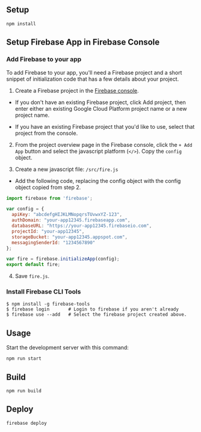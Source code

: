 Setup
---

```
npm install
```

Setup Firebase App in Firebase Console
---

### Add Firebase to your app
To add Firebase to your app, you'll need a Firebase project and a short snippet of initialization code that has a few details about your project.

1. Create a Firebase project in the [Firebase console](https://console.firebase.google.com/).

 * If you don't have an existing Firebase project, click Add project, then enter either an existing Google Cloud Platform project name or a new project name.
 
 * If you have an existing Firebase project that you'd like to use, select that project from the console.

2. From the project overview page in the Firebase console, click the `+ Add App` button and select the javascript platform (`</>`). Copy the `config` object.

3. Create a new javascript file: `/src/fire.js`

 * Add the following code, replacing the config object with the config object copied from step 2.

```javascript
import firebase from 'firebase';

var config = {
  apiKey: "abcdefgHIJKLMNopqrsTUvwxYZ-123",
  authDomain: "your-app12345.firebaseapp.com",
  databaseURL: "https://your-app12345.firebaseio.com",
  projectId: "your-app12345",
  storageBucket: "your-app12345.appspot.com",
  messagingSenderId: "1234567890"
};

var fire = firebase.initializeApp(config);
export default fire;
```

4. Save `fire.js`.

### Install Firebase CLI Tools

```
$ npm install -g firebase-tools
$ firebase login       # Login to firebase if you aren't already
$ firebase use --add   # Select the firebase project created above.
```

Usage
---

Start the development server with this command:

```
npm run start
```

Build
---

```
npm run build
```

Deploy
---

```
firebase deploy
```
